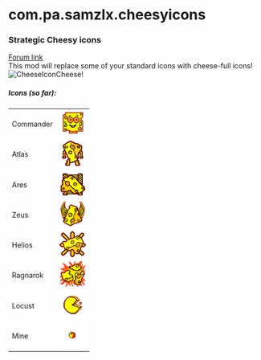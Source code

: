 # com.pa.samzlx.cheesyicons
<h3>Strategic Cheesy icons</h3>

<a href="https://forums.uberent.com/threads/rel-client-strategic-cheesy-icons.71411/">Forum link</a>
<br>
This mod will replace some of your standard icons with cheese-full icons!
<br>
<img src="http://i.imgur.com/PYSztFZ.png" alt="CheeseIcon">Cheese!</img>
<br>
<h5>Icons (so far): </h5>
<table>
  <tr>
    <td>Commander</td>
    <td><img src="https://github.com/Samzlx/com.pa.samzlx.cheesyicons/blob/master/ui/main/atlas/icon_atlas/img/strategic_icons/icon_si_commander.png"></img></td>
  </tr>
  <tr>
    <td>Atlas</td>
    <td><img src="ui/main/atlas/icon_atlas/img/strategic_icons/icon_si_titan_bot.png"></img></td>
  </tr>
  <tr>
    <td>Ares</td>
    <td><img src="ui/main/atlas/icon_atlas/img/strategic_icons/icon_si_titan_vehicle.png"></img></td>
  </tr>
  <tr>
    <td>Zeus</td>
    <td><img src="ui/main/atlas/icon_atlas/img/strategic_icons/icon_si_titan_air.png"></img></td>
  </tr>
  <tr>
    <td>Helios</td>
    <td><img src="ui/main/atlas/icon_atlas/img/strategic_icons/icon_si_titan_orbital.png"></img></td>
  </tr>
  <tr>
    <td>Ragnarok</td>
    <td><img src="ui/main/atlas/icon_atlas/img/strategic_icons/icon_si_titan_structure.png"></img></td>
  </tr>
  <tr>
    <td>Locust</td>
    <td><img src="ui/main/atlas/icon_atlas/img/strategic_icons/icon_si_bot_nanoswarm.png"></img></td>
  </tr>
  <tr>
    <td>Mine</td>
    <td><img src="ui/main/atlas/icon_atlas/img/strategic_icons/icon_si_land_mine.png"></img></td>
  </tr>
</table>

